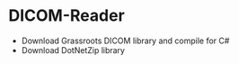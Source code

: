 DICOM-Reader
============
+ Download Grassroots DICOM library and compile for C#
+ Download DotNetZip library
